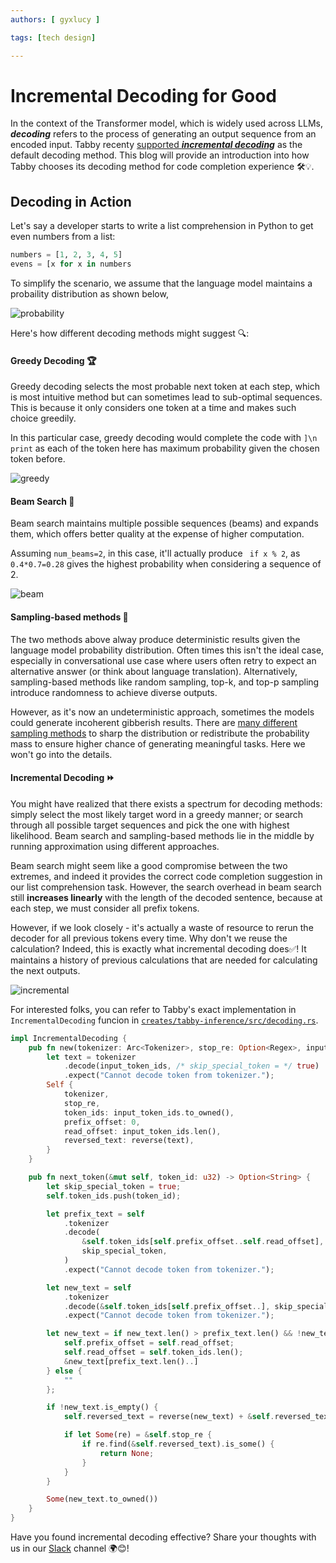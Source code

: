```yaml
---
authors: [ gyxlucy ]

tags: [tech design]

---
```

# Incremental Decoding for Good

In the context of the Transformer model, which is widely used across LLMs, ***decoding*** refers to the process of generating an output sequence from an encoded input. Tabby recenty  [supported ***incremental decoding***](https://github.com/TabbyML/tabby/pull/491) as the default decoding method. This blog will provide an introduction into how Tabby chooses its decoding method for code completion experience 🛠️💡.


## Decoding in Action

Let's say a developer starts to write a list comprehension in Python to get even numbers from a list:

```python
numbers = [1, 2, 3, 4, 5]
evens = [x for x in numbers
```

To simplify the scenario, we assume that the language model maintains a probaility distribution as shown below,

![probability](./probability.png)

Here's how different decoding methods might suggest 🔍:


#### Greedy Decoding 🏆

Greedy decoding selects the most probable next token at each step, which is most intuitive method but can sometimes lead to sub-optimal sequences. This is because it only considers one token at a time and makes such choice greedily. 

In this particular case, greedy decoding would complete the code with `]\n print` as each of the token here has maximum probability given the chosen token before.

![greedy](./greedy.png)

#### Beam Search 🌈
Beam search maintains multiple possible sequences (beams) and expands them, which offers better quality at the expense of higher computation.

Assuming `num_beams=2`, in this case, it'll actually produce ` if x % 2`, as `0.4*0.7=0.28` gives the highest probability when considering a sequence of 2.

![beam](./beam.png)

#### Sampling-based methods 🎲
The two methods above alway produce deterministic results given the language model probability distribution. Often times this isn't the ideal case, especially in conversational use case where users often retry to expect an alternative answer (or think about language translation). Alternatively, sampling-based methods like random sampling, top-k, and top-p sampling introduce randomness to achieve diverse outputs. 

However, as it's now an undeterministic approach, sometimes the models could generate incoherent gibberish results. There are [many different sampling methods](https://huggingface.co/docs/transformers/v4.34.1/en/main_classes/text_generation#transformers.GenerationMixin.sample) to sharp the distribution or redistribute the probability mass to ensure higher chance of generating meaningful tasks. Here we won't go into the details.


#### Incremental Decoding ⏩
You might have realized that there exists a spectrum for decoding methods: simply select the most likely target word in a greedy manner; or search through all possible target sequences and pick the one with highest likelihood. Beam search and sampling-based methods lie in the middle by running approximation using different approaches. 

Beam search might seem like a good compromise between the two extremes, and indeed it provides the correct code completion suggestion in our list comprehension task. However, the search overhead in beam search still **increases linearly** with the length of the decoded sentence, because at each step, we must consider all prefix tokens.

However, if we look closely - it's actually a waste of resource to rerun the decoder for all previous tokens every time. Why don't we reuse the calculation? Indeed, this is exactly what incremental decoding does✅! It maintains a history of previous calculations that are needed for calculating the next outputs. 

![incremental](./incremental.png)

For interested folks, you can refer to Tabby's exact implementation in `IncrementalDecoding` funcion in [`creates/tabby-inference/src/decoding.rs`](https://github.com/TabbyML/tabby/pull/491).

```rust
impl IncrementalDecoding {
    pub fn new(tokenizer: Arc<Tokenizer>, stop_re: Option<Regex>, input_token_ids: &[u32]) -> Self {
        let text = tokenizer
            .decode(input_token_ids, /* skip_special_token = */ true)
            .expect("Cannot decode token from tokenizer.");
        Self {
            tokenizer,
            stop_re,
            token_ids: input_token_ids.to_owned(),
            prefix_offset: 0,
            read_offset: input_token_ids.len(),
            reversed_text: reverse(text),
        }
    }

    pub fn next_token(&mut self, token_id: u32) -> Option<String> {
        let skip_special_token = true;
        self.token_ids.push(token_id);

        let prefix_text = self
            .tokenizer
            .decode(
                &self.token_ids[self.prefix_offset..self.read_offset],
                skip_special_token,
            )
            .expect("Cannot decode token from tokenizer.");

        let new_text = self
            .tokenizer
            .decode(&self.token_ids[self.prefix_offset..], skip_special_token)
            .expect("Cannot decode token from tokenizer.");

        let new_text = if new_text.len() > prefix_text.len() && !new_text.ends_with('�') {
            self.prefix_offset = self.read_offset;
            self.read_offset = self.token_ids.len();
            &new_text[prefix_text.len()..]
        } else {
            ""
        };

        if !new_text.is_empty() {
            self.reversed_text = reverse(new_text) + &self.reversed_text;

            if let Some(re) = &self.stop_re {
                if re.find(&self.reversed_text).is_some() {
                    return None;
                }
            }
        }

        Some(new_text.to_owned())
    }
}
```

Have you found incremental decoding effective? Share your thoughts with us in our [Slack](https://join.slack.com/t/tabbyml/shared_invite/zt-22thejc0z-7ePKeWNCHPX31pEtnT4oYQ) channel 🌍😊!